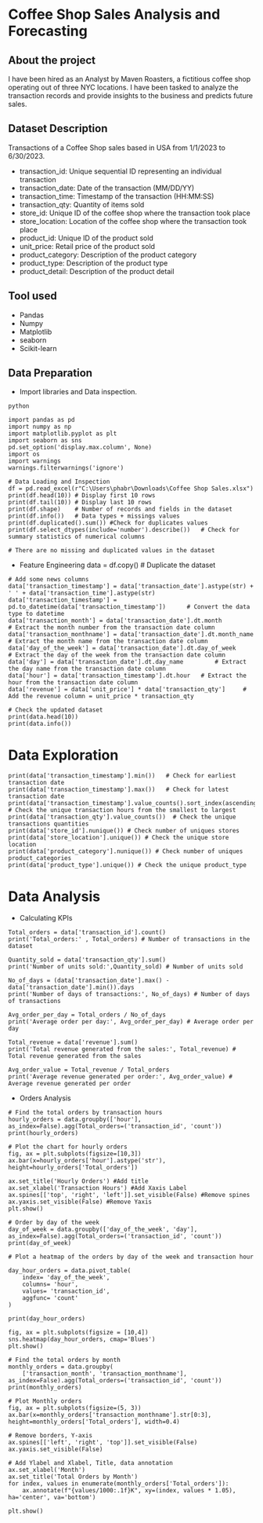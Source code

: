 # Coffee Shop Sales Analysis and Forecasting

## About the project

I have been hired as an Analyst by Maven Roasters, a fictitious coffee shop operating out of three NYC locations. I have been tasked
to analyze the transaction records and provide insights to the business and predicts future sales.

## Dataset Description

Transactions of a Coffee Shop sales based in USA from 1/1/2023 to 6/30/2023.

  - transaction_id:        Unique sequential ID representing an individual transaction
  - transaction_date:      Date of the transaction (MM/DD/YY)
  - transaction_time:      Timestamp of the transaction (HH:MM:SS)
  - transaction_qty:       Quantity of items sold
  - store_id:              Unique ID of the coffee shop where the transaction took place
  - store_location:        Location of the coffee shop where the transaction took place
  - product_id:            Unique ID of the product sold
  - unit_price:            Retail price of the product sold
  - product_category:      Description of the product category
  - product_type:          Description of the product type
  - product_detail:        Description of the product detail


## Tool used 
 - Pandas
 - Numpy
 - Matplotlib
 - seaborn
 - Scikit-learn

## Data Preparation 
 - Import libraries and Data inspection.
```
python

import pandas as pd
import numpy as np
import matplotlib.pyplot as plt 
import seaborn as sns 
pd.set_option('display.max.column', None)
import os
import warnings
warnings.filterwarnings('ignore')

# Data Loading and Inspection
df = pd.read_excel(r"C:\Users\phabr\Downloads\Coffee Shop Sales.xlsx")
print(df.head(10)) # Display first 10 rows 
print(df.tail(10)) # Display last 10 rows
print(df.shape)    # Number of records and fields in the dataset
print(df.info())   # Data types + missings values
print(df.duplicated().sum()) #Check for duplicates values 
print(df.select_dtypes(include='number').describe())   # Check for summary statistics of numerical columns 

# There are no missing and duplicated values in the dataset
```


 - Feature Engineering
data = df.copy()  # Duplicate the dataset

```
# Add some news columns
data['transaction_timestamp'] = data['transaction_date'].astype(str) + ' ' + data['transaction_time'].astype(str) 
data['transaction_timestamp'] = pd.to_datetime(data['transaction_timestamp'])      # Convert the data type to datetime
data['transaction_month'] = data['transaction_date'].dt.month          # Extract the month number from the transaction date column
data['transaction_monthname'] = data['transaction_date'].dt.month_name    # Extract the month name from the transaction date column
data['day_of_the_week'] = data['transaction_date'].dt.day_of_week     # Extract the day of the week from the transaction date column
data['day'] = data['transaction_date'].dt.day_name         # Extract the day name from the transaction date column
data['hour'] = data['transaction_timestamp'].dt.hour   # Extract the hour from the transaction date column
data['revenue'] = data['unit_price'] * data['transaction_qty']     # Add the revenue column = unit_price * transaction_qty

# Check the updated dataset
print(data.head(10))
print(data.info())
```

# Data Exploration

```
print(data['transaction_timestamp'].min())   # Check for earliest transaction date
print(data['transaction_timestamp'].max())   # Check for latest transaction date
print(data['transaction_timestamp'].value_counts().sort_index(ascending=True)) # Check the unique transaction hours from the smallest to largest
print(data['transaction_qty'].value_counts())  # Check the unique transactions quantities
print(data['store_id'].nunique()) # Check number of uniques stores
print(data['store_location'].unique()) # Check the unique store location
print(data['product_category'].nunique()) # Check number of uniques product_categories
print(data['product_type'].unique()) # Check the unique product_type
```

# Data Analysis 
 - Calculating KPIs
```
Total_orders = data['transaction_id'].count()
print('Total_orders:' , Total_orders) # Number of transactions in the dataset

Quantity_sold = data['transaction_qty'].sum()
print('Number of units sold:',Quantity_sold) # Number of units sold 

No_of_days = (data['transaction_date'].max() - data['transaction_date'].min()).days
print('Number of days of transactions:', No_of_days) # Number of days of transactions

Avg_order_per_day = Total_orders / No_of_days 
print('Average order per day:', Avg_order_per_day) # Average order per day

Total_revenue = data['revenue'].sum()
print('Total revenue generated from the sales:', Total_revenue) # Total revenue generated from the sales

Avg_order_value = Total_revenue / Total_orders
print('Average revenue generated per order:', Avg_order_value) # Average revenue generated per order
```
 - Orders Analysis 
```
# Find the total orders by transaction hours 
hourly_orders = data.groupby(['hour'], as_index=False).agg(Total_orders=('transaction_id', 'count'))
print(hourly_orders)

# Plot the chart for hourly orders
fig, ax = plt.subplots(figsize=[10,3])
ax.bar(x=hourly_orders['hour'].astype('str'), height=hourly_orders['Total_orders'])

ax.set_title('Hourly Orders') #Add title
ax.set_xlabel('Transaction Hours') #Add Xaxis Label
ax.spines[['top', 'right', 'left']].set_visible(False) #Remove spines
ax.yaxis.set_visible(False) #Remove Yaxis
plt.show()

# Order by day of the week 
day_of_week = data.groupby(['day_of_the_week', 'day'], as_index=False).agg(Total_orders=('transaction_id', 'count'))
print(day_of_week)

# Plot a heatmap of the orders by day of the week and transaction hour

day_hour_orders = data.pivot_table(
    index= 'day_of_the_week',
    columns= 'hour',
    values= 'transaction_id',
    aggfunc= 'count'
)

print(day_hour_orders)

fig, ax = plt.subplots(figsize = [10,4])
sns.heatmap(day_hour_orders, cmap='Blues')
plt.show()

# Find the total orders by month 
monthly_orders = data.groupby(
    ['transaction_month', 'transaction_monthname'], as_index=False).agg(Total_orders=('transaction_id', 'count'))
print(monthly_orders)

# Plot Monthly orders
fig, ax = plt.subplots(figsize=(5, 3))
ax.bar(x=monthly_orders['transaction_monthname'].str[0:3], height=monthly_orders['Total_orders'], width=0.4)

# Remove borders, Y-axis
ax.spines[['left', 'right', 'top']].set_visible(False)
ax.yaxis.set_visible(False)

# Add Ylabel and Xlabel, Title, data annotation
ax.set_xlabel('Month')
ax.set_title('Total Orders by Month')
for index, values in enumerate(monthly_orders['Total_orders']):
    ax.annotate(f"{values/1000:.1f}K", xy=(index, values * 1.05), ha='center', va='bottom')

plt.show()


```
